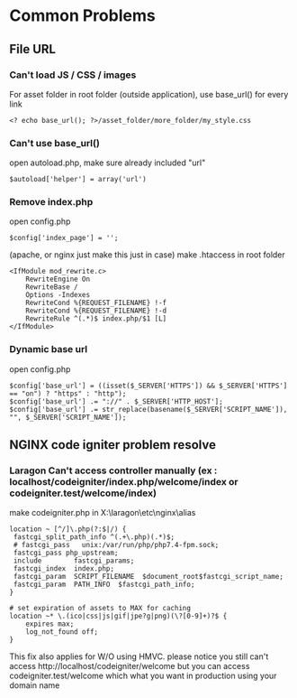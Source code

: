 # Common Problems

## File URL

### Can't load JS / CSS / images

For asset folder in root folder (outside application), use base_url() for every link

```
<? echo base_url(); ?>/asset_folder/more_folder/my_style.css
```

### Can't use base_url()

open autoload.php, make sure already included "url"

```
$autoload['helper'] = array('url')
```

### Remove index.php

open config.php

```
$config['index_page'] = '';
```

(apache, or nginx just make this just in case) make .htaccess in root folder

```
<IfModule mod_rewrite.c>
    RewriteEngine On
    RewriteBase /
    Options -Indexes
    RewriteCond %{REQUEST_FILENAME} !-f
    RewriteCond %{REQUEST_FILENAME} !-d
    RewriteRule ^(.*)$ index.php/$1 [L]
</IfModule>
```

### Dynamic base url

open config.php

```
$config['base_url'] = ((isset($_SERVER['HTTPS']) && $_SERVER['HTTPS'] == "on") ? "https" : "http");
$config['base_url'] .= "://" . $_SERVER['HTTP_HOST'];
$config['base_url'] .= str_replace(basename($_SERVER['SCRIPT_NAME']), "", $_SERVER['SCRIPT_NAME']);
```

## NGINX code igniter problem resolve

### Laragon Can't access controller manually (ex : localhost/codeigniter/index.php/welcome/index or codeigniter.test/welcome/index)

make codeigniter.php in X:\laragon\etc\nginx\alias

```
location ~ [^/]\.php(?:$|/) {
 fastcgi_split_path_info ^(.+\.php)(.*)$;
 # fastcgi_pass   unix:/var/run/php/php7.4-fpm.sock;
 fastcgi_pass php_upstream;
 include        fastcgi_params;
 fastcgi_index  index.php;
 fastcgi_param  SCRIPT_FILENAME  $document_root$fastcgi_script_name;
 fastcgi_param  PATH_INFO  $fastcgi_path_info;
}

# set expiration of assets to MAX for caching
location ~* \.(ico|css|js|gif|jpe?g|png)(\?[0-9]+)?$ {
    expires max;
    log_not_found off;
}
```

This fix also applies for W/O using HMVC.
please notice you still can't access http://localhost/codeigniter/welcome
but you can access codeigniter.test/welcome which what you want in production using your domain name
